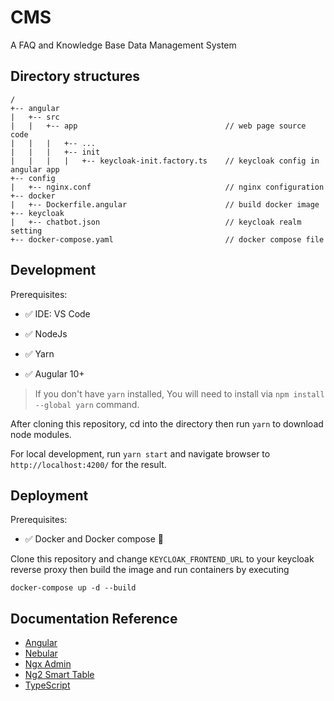 # CMS

A FAQ and Knowledge Base Data Management System

## Directory structures

    /
    +-- angular
    |   +-- src
    |   |   +-- app                                 // web page source code
    |   |   |   +-- ...
    |   |   |   +-- init
    |   |   |   |   +-- keycloak-init.factory.ts    // keycloak config in angular app
    +-- config
    |   +-- nginx.conf                              // nginx configuration
    +-- docker
    |   +-- Dockerfile.angular                      // build docker image
    +-- keycloak
    |   +-- chatbot.json                            // keycloak realm setting
    +-- docker-compose.yaml                         // docker compose file

## Development

Prerequisites:

- ✅ IDE: VS Code

- ✅ NodeJs

- ✅ Yarn

- ✅ Augular 10+

> If you don't have `yarn` installed, You will need to install via `npm install --global yarn` command.

After cloning this repository, cd into the directory then run `yarn` to download node modules.

For local development, run `yarn start` and navigate browser to `http://localhost:4200/` for the result.

## Deployment

Prerequisites:

- ✅ Docker  and Docker compose 🐋

Clone this repository and change `KEYCLOAK_FRONTEND_URL` to your keycloak reverse proxy then build the image and run containers by executing

    docker-compose up -d --build

## Documentation Reference

- [Angular](https://angular.io/docs)
- [Nebular](https://akveo.github.io/nebular/docs/)
- [Ngx Admin](https://github.com/akveo/ngx-admin)
- [Ng2 Smart Table](https://akveo.github.io/ng2-smart-table/#/documentation)
- [TypeScript](https://www.typescriptlang.org/docs/)